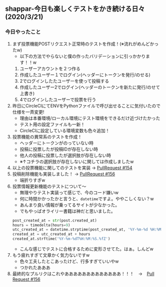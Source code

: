 ## shappar-今日も楽しくテストをかき続ける日々 (2020/3/21)

### 今日やったこと
1. まず投票機能POSTリクエスト正常時のテストを作成！(※流れがめんどかったw)
    - 以下の方法でやらないと僕の作ったバリデーションに引っかかります！！w
    1. ユーザーアカウントを２つ作る
    2. 作成したユーザー１でログイン(ヘッダーにトークンを発行/のせる)
    3. 2でログインしたたユーザーを使って投稿する
    4. 作成したユーザー2でログイン(ヘッダーのトークンを新たに発行/のせて上書き)
    5. 4でログインしたユーザーで投票を行う
2. 昨日にCircleCIにてENVをPythonファイルで呼び出せることに気付いたので仕様を一斉変更!
    - 理由は本番環境/ローカル環境にテスト環境をできるだけ近づけたかった
    - テスト用の設定ファイルも一新！
    - CircleCIに設定している環境変数も色々追加！
3. 投票機能の異常系のテストを作成！
    - ヘッダーにトークンがのっていない時
    - 投稿に投票したが投稿IDが存在しない時
    - 他人の投稿に投票したが選択肢が存在しない時
    - ※↑コチラの選択肢が存在しないに関しては作成しましたw
4. 以上の投票機能に関してのテストを実装 → [PullRequest #154](https://github.com/Hirochon/Shappar/pull/154)
5. 投稿削除機能も実装しました！ → [PullRequest #156](https://github.com/Hirochon/Shappar/pull/156)
    - 端折りすぎw
6. 投票情報更新機能のテストについて〜
    - 無理やりテスト実装って感じで、今のコード嫌いw
    - 何に時間かかったかと言うと、`datetime`ですよ。ややこしくない？w
    - あんまり良い情報が乗ってるサイトが少なかった。
    - でもやっぱオライリー書籍は神だと思いました。
    ```python:test.py
    post_created_at = str(post.created_at)
    hours = timedelta(hours=9)
    utc_created_at = datetime.strptime(post_created_at, '%Y-%m-%d %H:%M:%S.%f%z')
    created_at = utc_created_at + hours
    created_at.strftime('%Y-%m-%dT%H:%M:%S.%fZ')
    ```
    - こんな感じでテストに合格するために変形させてた。はぁ。しんどw
7. もう疲れすぎて文章かく気力ないですw
    - 色々工夫したとこあったけど、行多すぎていいやw
    - つかれたあああ
8. 最終的なプルリクはこれやあああああああああああああ！！！　→　[Pull Request #156](https://github.com/Hirochon/Shappar/pull/156)